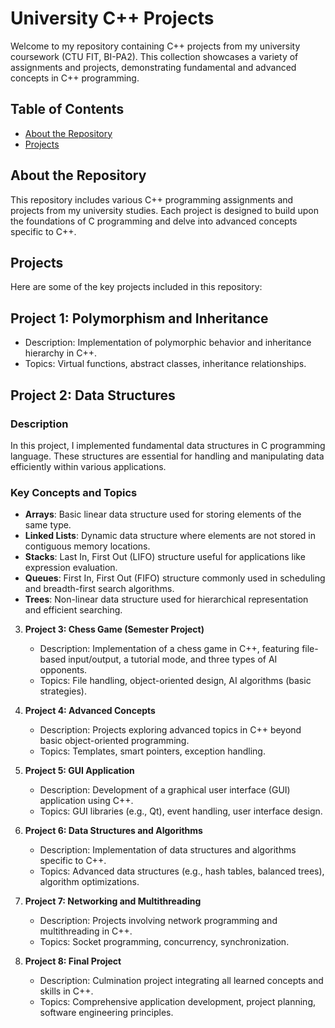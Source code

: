# University C++ Projects

Welcome to my repository containing C++ projects from my university coursework (CTU FIT, BI-PA2). This collection showcases a variety of assignments and projects, demonstrating fundamental and advanced concepts in C++ programming.

## Table of Contents

- [About the Repository](#about-the-repository)
- [Projects](#projects)

## About the Repository

This repository includes various C++ programming assignments and projects from my university studies. Each project is designed to build upon the foundations of C programming and delve into advanced concepts specific to C++.

## Projects

Here are some of the key projects included in this repository:

## Project 1: Polymorphism and Inheritance
- Description: Implementation of polymorphic behavior and inheritance hierarchy in C++.
- Topics: Virtual functions, abstract classes, inheritance relationships.

## Project 2: Data Structures

### Description
In this project, I implemented fundamental data structures in C programming language. These structures are essential for handling and manipulating data efficiently within various applications.

### Key Concepts and Topics
- **Arrays**: Basic linear data structure used for storing elements of the same type.
- **Linked Lists**: Dynamic data structure where elements are not stored in contiguous memory locations.
- **Stacks**: Last In, First Out (LIFO) structure useful for applications like expression evaluation.
- **Queues**: First In, First Out (FIFO) structure commonly used in scheduling and breadth-first search algorithms.
- **Trees**: Non-linear data structure used for hierarchical representation and efficient searching.


3. **Project 3: Chess Game (Semester Project)**
   - Description: Implementation of a chess game in C++, featuring file-based input/output, a tutorial mode, and three types of AI opponents.
   - Topics: File handling, object-oriented design, AI algorithms (basic strategies).

4. **Project 4: Advanced Concepts**
   - Description: Projects exploring advanced topics in C++ beyond basic object-oriented programming.
   - Topics: Templates, smart pointers, exception handling.

5. **Project 5: GUI Application**
   - Description: Development of a graphical user interface (GUI) application using C++.
   - Topics: GUI libraries (e.g., Qt), event handling, user interface design.

6. **Project 6: Data Structures and Algorithms**
   - Description: Implementation of data structures and algorithms specific to C++.
   - Topics: Advanced data structures (e.g., hash tables, balanced trees), algorithm optimizations.

7. **Project 7: Networking and Multithreading**
   - Description: Projects involving network programming and multithreading in C++.
   - Topics: Socket programming, concurrency, synchronization.

8. **Project 8: Final Project**
   - Description: Culmination project integrating all learned concepts and skills in C++.
   - Topics: Comprehensive application development, project planning, software engineering principles.
